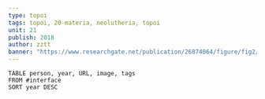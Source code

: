 ```yaml
---
type: topoi
tags: topoi, 20-materia, neolutheria, topoi
unit: 21
publish: 2018
author: zztt 
banner: "https://www.researchgate.net/publication/26874064/figure/fig2/AS:601663815553035@1520459240110/Diagrammatic-summary-of-General-Tau-Theory-The-markers-on-the-hands-of-the-female.png"
---
```


```dataview
TABLE person, year, URL, image, tags
FROM #interface
SORT year DESC
```
